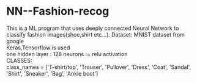 # NN--Fashion-recog
This is a ML program that uses deeply connected Neural Network to classify fashion images(shoe,shirt etc...).
Dataset: MNIST dataset from google  
Keras,Tensorflow is used  
one hidden layer : 128 neurons := relu activation  
CLASSES:  
class_names = ['T-shirt/top', 'Trouser', 'Pullover', 'Dress', 'Coat', 'Sandal', 'Shirt', 'Sneaker', 'Bag', 'Ankle boot']
